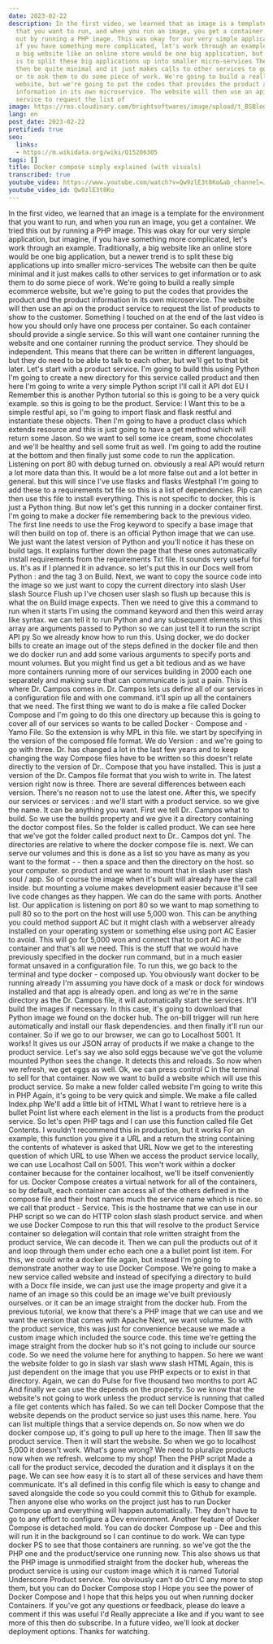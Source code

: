 ```yaml
---
date: 2023-02-22
description: In the first video, we learned that an image is a template for the environment
  that you want to run, and when you run an image, you get a container. We tried this
  out by running a PHP image. This was okay for our very simple application, but imagine,
  if you have something more complicated, let's work through an example. Traditionally,
  a big website like an online store would be one big application, but a newer trend
  is to split these big applications up into smaller micro-services The website can
  then be quite minimal and it just makes calls to other services to get information
  or to ask them to do some piece of work. We're going to build a really simple ecommerce
  website, but we're going to put the codes that provides the product and the product
  information in its own microservice. The website will then use an api on the product
  service to request the list of
image: https://res.cloudinary.com/brightsoftwares/image/upload/t_BSBlogImage/v1655551310/pexels-elevate-1267338_viff5b.jpg
lang: en
post_date: 2023-02-22
pretified: true
seo:
  links:
  - https://m.wikidata.org/wiki/Q15206305
tags: []
title: Docker compose simply explained (with visuals)
transcribed: true
youtube_video: https://www.youtube.com/watch?v=Qw9zlE3t8Ko&ab_channel=JakeWright
youtube_video_id: Qw9zlE3t8Ko
---
```


In the first video, we learned that an image is a template for the environment that you want to run, and when you run an image, you get a container. We tried this out by running a PHP image. This was okay for our very simple application, but imagine, if you have something more complicated, let's work through an example. Traditionally, a big website like an online store would be one big application, but a newer trend is to split these big applications up into smaller micro-services The website can then be quite minimal and it just makes calls to other services to get information or to ask them to do some piece of work. We're going to build a really simple ecommerce website, but we're going to put the codes that provides the product and the product information in its own microservice. The website will then use an api on the product service to request the list of products to show to the customer. Something I touched on at the end of the last video is how you should only have one process per container. So each container should provide a single service. So this will want one container running the website and one container running the product service. They should be independent. This means that there can be written in different languages, but they do need to be able to talk to each other, but we'll get to that bit later. Let's start with a product service. I'm going to build this using Python I'm going to create a new directory for this service called product and then here I'm going to write a very simple Python script I'll call it API dot EU I Remember this is another Python tutorial so this is going to be a very quick example. so this is going to be the product. Service: I Want this to be a simple restful api, so I'm going to import flask and flask restful and instantiate these objects. Then I'm going to have a product class which extends resource and this is just going to have a get method which will return some Jason. So we want to sell some ice cream, some chocolates and we'll be healthy and sell some fruit as well. I'm going to add the routine at the bottom and then finally just some code to run the application. Listening on port 80 with debug turned on. obviously a real API would return a lot more data than this. It would be a lot more false out and a lot better in general. but this will since I've use flasks and flasks Westphall I'm going to add these to a requirements txt file so this is a list of dependencies. Pip can then use this file to install everything. This is not specific to docker, this is just a Python thing. But now let's get this running in a docker container first. I'm going to make a docker file remembering back to the previous video. The first line needs to use the Frog keyword to specify a base image that will then build on top of. there is an official Python image that we can use. We just want the latest version of Python and you'll notice it has these on build tags. It explains further down the page that these ones automatically install requirements from the requirements Txt file. It sounds very useful for us. It's as if I planned it in advance. so let's put this in our Docs well from Python : and the tag 3 on Build. Next, we want to copy the source code into the image so we just want to copy the current directory into slash User slash Source Flush up I've chosen user slash so flush up because this is what the on Build image expects. Then we need to give this a command to run when it starts I'm using the command keyword and then this weird array like syntax. we can tell it to run Python and any subsequent elements in this array are arguments passed to Python so we can just tell it to run the script API py So we already know how to run this. Using docker, we do docker bills to create an image out of the steps defined in the docker file and then we do docker run and add some various arguments to specify ports and mount volumes. But you might find us get a bit tedious and as we have more containers running more of our services building in 2000 each one separately and making sure that can communicate is just a pain. This is where Dr. Campos comes in. Dr. Campos lets us define all of our services in a configuration file and with one command. it'll spin up all the containers that we need. The first thing we want to do is make a file called Docker Compose and I'm going to do this one directory up because this is going to cover all of our services so wants to be called Docker - Compose and - Yamo File. So the extension is why MPL in this file. we start by specifying in the version of the composed file format. We do Version : and we're going to go with three. Dr. has changed a lot in the last few years and to keep changing the way Compose files have to be written so this doesn't relate directly to the version of Dr.. Compose that you have installed. This is just a version of the Dr. Campos file format that you wish to write in. The latest version right now is three. There are several differences between each version. There's no reason not to use the latest one. After this, we specify our services or services : and we'll start with a product service. so we give the name. It can be anything you want. First we tell Dr.. Campos what to build. So we use the builds property and we give it a directory containing the doctor compost files. So the folder is called product. We can see here that we've got the folder called product next to Dr.. Campos dot ynl. The directories are relative to where the docker compose file is. next. We can serve our volumes and this is done as a list so you have as many as you want to the format - - then a space and then the directory on the host. so your computer. so product and we want to mount that in slash user slash soul / app. So of course the image when it's built will already have the call inside. but mounting a volume makes development easier because it'll see live code changes as they happen. We can do the same with ports. Another list. Our application is listening on port 80 so we want to map something to pull 80 so to the port on the host will use 5,000 won. This can be anything you could method support AC but it might clash with a webserver already installed on your operating system or something else using port AC Easier to avoid. This will go for 5,000 won and connect that to port AC in the container and that's all we need. This is the stuff that we would have previously specified in the docker run command, but in a much easier format unsaved in a configuration file. To run this, we go back to the terminal and type docker - composed up. You obviously want docker to be running already I'm assuming you have dock of a mask or dock for windows installed and that app is already open. and long as we're in the same directory as the Dr. Campos file, it will automatically start the services. It'll build the images if necessary. In this case, it's going to download that Python image we found on the docker hub. The on-bill trigger will run here automatically and install our flask dependencies. and then finally it'll run our container. So if we go to our browser, we can go to Localhost 5001. It works! It gives us our JSON array of products if we make a change to the product service. Let's say we also sold eggs because we've got the volume mounted Python sees the change. It detects this and reloads. So now when we refresh, we get eggs as well. Ok, we can press control C in the terminal to sell for that container. Now we want to build a website which will use this product service. So make a new folder called website I'm going to write this in PHP Again, it's going to be very quick and simple. We make a file called Index.php We'll add a little bit of HTML What I want to retrieve here is a bullet Point list where each element in the list is a products from the product service. So let's open PHP tags and I can use this function called file Get Contents. I wouldn't recommend this in production, but it works For an example, this function you give it a URL and a return the string containing the contents of whatever is asked that URL Now we get to the interesting question of which URL to use When we access the product service locally, we can use Localhost Call on 5001. This won't work within a docker container because for the container localhost, we'll be itself conveniently for us. Docker Compose creates a virtual network for all of the containers, so by default, each container can access all of the others defined in the compose file and their host names much the service name which is nice. so we call that product - Service. This is the hostname that we can use in our PHP script so we can do HTTP colon slash slash product service. and when we use Docker Compose to run this that will resolve to the product Service container so delegation will contain that role written straight from the product service, We can decode it. Then we can pull the products out of it and loop through them under echo each one a a bullet point list item. For this, we could write a docker file again, but instead I'm going to demonstrate another way to use Docker Compose. We're going to make a new service called website and instead of specifying a directory to build with a Docx file inside, we can just use the image property and give it a name of an image so this could be an image we've built previously ourselves. or it can be an image straight from the docker hub. From the previous tutorial, we know that there's a PHP image that we can use and we want the version that comes with Apache Next, we want volume. So with the product service, this was just for convenience because we made a custom image which included the source code. this time we're getting the image straight from the docker hub so it's not going to include our source code. So we need the volume here for anything to happen. So here we want the website folder to go in slash var slash www slash HTML Again, this is just dependent on the image that you use PHP expects or to exist in that directory. Again, we can do Pulse for five thousand two months to port AC And finally we can use the depends on the property. So we know that the website's not going to work unless the product service is running that called a file get contents which has failed. So we can tell Docker Compose that the website depends on the product service so just uses this name. here. You can list multiple things that a service depends on. So now when we do docker compose up, it's going to pull up here to the image. Then Ill saw the product service. Then it will start the website. So when we go to localhost 5,000 it doesn't work. What's gone wrong? We need to pluralize products now when we refresh. welcome to my shop! Then the PHP script Made a call for the product service, decoded the duration and it displays it on the page. We can see how easy it is to start all of these services and have them communicate. It's all defined in this config file which is easy to change and saved alongside the code so you could commit this to Github for example. Then anyone else who works on the project just has to run Docker Compose up and everything will happen automatically. They don't have to go to any effort to configure a Dev environment. Another feature of Docker Compose is detached mold. You can do docker Compose up - Dee and this will run it in the background so I can continue to do work. We can type docker PS to see that those containers are running. so we've got the the PHP one and the product/service one running now. This also shows us that the PHP image is unmodified straight from the docker hub, whereas the product service is using our custom image which it is named Tutorial Underscore Product service. You obviously can't do Ctrl C any more to stop them, but you can do Docker Compose stop I Hope you see the power of Docker Compose and I hope that this helps you out when running docker Containers. If you've got any questions or feedback, please do leave a comment if this was useful I'd Really appreciate a like and if you want to see more of this then do subscribe. In a future video, we'll look at docker deployment options. Thanks for watching.